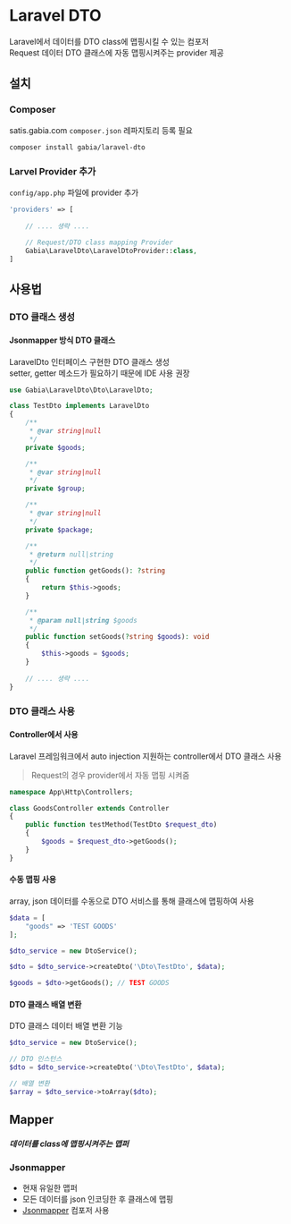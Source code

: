 # Laravel DTO
   
Laravel에서 데이터를 DTO class에 맵핑시킬 수 있는 컴포저   
Request 데이터 DTO 클래스에 자동 맵핑시켜주는 provider 제공


## 설치
### Composer
satis.gabia.com `composer.json` 레파지토리 등록 필요
```shell
composer install gabia/laravel-dto 
```

### Larvel Provider 추가
`config/app.php` 파일에 provider 추가
```php
'providers' => [
    
    // .... 생략 ....
    
    // Request/DTO class mapping Provider
    Gabia\LaravelDto\LaravelDtoProvider::class,
]
````

## 사용법
### DTO 클래스 생성
#### Jsonmapper 방식 DTO 클래스
LaravelDto 인터페이스 구현한 DTO 클래스 생성   
setter, getter 메소드가 필요하기 때문에 IDE 사용 권장
```php
use Gabia\LaravelDto\Dto\LaravelDto;

class TestDto implements LaravelDto
{
    /**
     * @var string|null
     */
    private $goods;

    /**
     * @var string|null
     */
    private $group;

    /**
     * @var string|null
     */
    private $package;

    /**
     * @return null|string
     */
    public function getGoods(): ?string
    {
        return $this->goods;
    }

    /**
     * @param null|string $goods
     */
    public function setGoods(?string $goods): void
    {
        $this->goods = $goods;
    }
    
    // .... 생략 ....
}    
```

### DTO 클래스 사용
#### Controller에서 사용
Laravel 프레임워크에서 auto injection 지원하는 controller에서 DTO 클래스 사용
> Request의 경우 provider에서 자동 맵핑 시켜줌
```php
namespace App\Http\Controllers;

class GoodsController extends Controller
{
    public function testMethod(TestDto $request_dto)
    {
        $goods = $request_dto->getGoods();
    }
}
```

#### 수동 맵핑 사용
array, json 데이터를 수동으로 DTO 서비스를 통해 클래스에 맵핑하여 사용
```php
$data = [
    "goods" => 'TEST GOODS'
];   

$dto_service = new DtoService();

$dto = $dto_service->createDto('\Dto\TestDto', $data);

$goods = $dto->getGoods(); // TEST GOODS
```

#### DTO 클래스 배열 변환
DTO 클래스 데이터 배열 변환 기능
```php
$dto_service = new DtoService();

// DTO 인스턴스
$dto = $dto_service->createDto('\Dto\TestDto', $data);

// 배열 변환
$array = $dto_service->toArray($dto);
```


 
## Mapper
##### 데이터를 class에 맵핑시켜주는 맵퍼
### Jsonmapper
  - 현재 유일한 맵퍼
  - 모든 데이터를 json 인코딩한 후 클래스에  맵핑
  - [Jsonmapper](https://github.com/cweiske/jsonmapper) 컴포저 사용